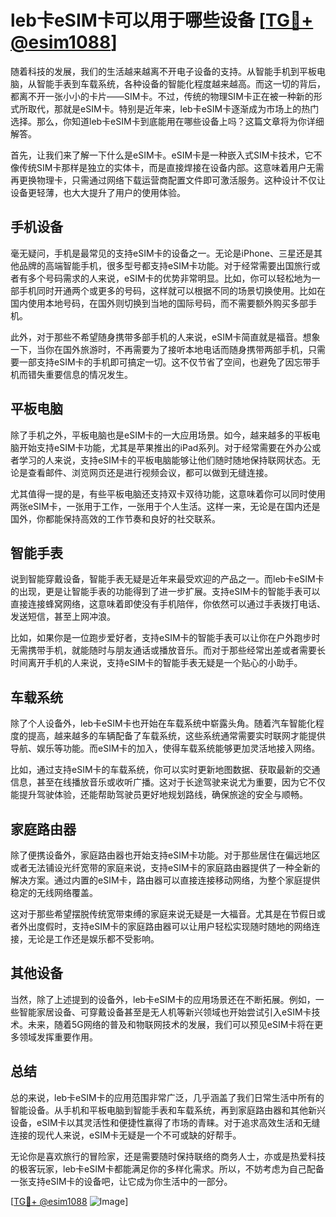 # leb卡eSIM卡可以用于哪些设备 [[TG💪+ @esim1088](https://t.me/s/esim1088)]

随着科技的发展，我们的生活越来越离不开电子设备的支持。从智能手机到平板电脑，从智能手表到车载系统，各种设备的智能化程度越来越高。而这一切的背后，都离不开一张小小的卡片——SIM卡。不过，传统的物理SIM卡正在被一种新的形式所取代，那就是eSIM卡。特别是近年来，leb卡eSIM卡逐渐成为市场上的热门选择。那么，你知道leb卡eSIM卡到底能用在哪些设备上吗？这篇文章将为你详细解答。

首先，让我们来了解一下什么是eSIM卡。eSIM卡是一种嵌入式SIM卡技术，它不像传统SIM卡那样是独立的实体卡，而是直接焊接在设备内部。这意味着用户无需再更换物理卡，只需通过网络下载运营商配置文件即可激活服务。这种设计不仅让设备更轻薄，也大大提升了用户的使用体验。

## 手机设备

毫无疑问，手机是最常见的支持eSIM卡的设备之一。无论是iPhone、三星还是其他品牌的高端智能手机，很多型号都支持eSIM卡功能。对于经常需要出国旅行或者有多个号码需求的人来说，eSIM卡的优势非常明显。比如，你可以轻松地为一部手机同时开通两个或更多的号码，这样就可以根据不同的场景切换使用。比如在国内使用本地号码，在国外则切换到当地的国际号码，而不需要额外购买多部手机。

此外，对于那些不希望随身携带多部手机的人来说，eSIM卡简直就是福音。想象一下，当你在国外旅游时，不再需要为了接听本地电话而随身携带两部手机，只需要一部支持eSIM卡的手机即可搞定一切。这不仅节省了空间，也避免了因忘带手机而错失重要信息的情况发生。

## 平板电脑

除了手机之外，平板电脑也是eSIM卡的一大应用场景。如今，越来越多的平板电脑开始支持eSIM卡功能，尤其是苹果推出的iPad系列。对于经常需要在外办公或者学习的人来说，支持eSIM卡的平板电脑能够让他们随时随地保持联网状态。无论是查看邮件、浏览网页还是进行视频会议，都可以做到无缝连接。

尤其值得一提的是，有些平板电脑还支持双卡双待功能，这意味着你可以同时使用两张eSIM卡，一张用于工作，一张用于个人生活。这样一来，无论是在国内还是国外，你都能保持高效的工作节奏和良好的社交联系。

## 智能手表

说到智能穿戴设备，智能手表无疑是近年来最受欢迎的产品之一。而leb卡eSIM卡的出现，更是让智能手表的功能得到了进一步扩展。支持eSIM卡的智能手表可以直接连接蜂窝网络，这意味着即使没有手机陪伴，你依然可以通过手表拨打电话、发送短信，甚至上网冲浪。

比如，如果你是一位跑步爱好者，支持eSIM卡的智能手表可以让你在户外跑步时无需携带手机，就能随时与朋友通话或播放音乐。而对于那些经常出差或者需要长时间离开手机的人来说，支持eSIM卡的智能手表无疑是一个贴心的小助手。

## 车载系统

除了个人设备外，leb卡eSIM卡也开始在车载系统中崭露头角。随着汽车智能化程度的提高，越来越多的车辆配备了车载系统，这些系统通常需要实时联网才能提供导航、娱乐等功能。而eSIM卡的加入，使得车载系统能够更加灵活地接入网络。

比如，通过支持eSIM卡的车载系统，你可以实时更新地图数据、获取最新的交通信息，甚至在线播放音乐或收听广播。这对于长途驾驶来说尤为重要，因为它不仅能提升驾驶体验，还能帮助驾驶员更好地规划路线，确保旅途的安全与顺畅。

## 家庭路由器

除了便携设备外，家庭路由器也开始支持eSIM卡功能。对于那些居住在偏远地区或者无法铺设光纤宽带的家庭来说，支持eSIM卡的家庭路由器提供了一种全新的解决方案。通过内置的eSIM卡，路由器可以直接连接移动网络，为整个家庭提供稳定的无线网络覆盖。

这对于那些希望摆脱传统宽带束缚的家庭来说无疑是一大福音。尤其是在节假日或者外出度假时，支持eSIM卡的家庭路由器可以让用户轻松实现随时随地的网络连接，无论是工作还是娱乐都不受影响。

## 其他设备

当然，除了上述提到的设备外，leb卡eSIM卡的应用场景还在不断拓展。例如，一些智能家居设备、可穿戴设备甚至是无人机等新兴领域也开始尝试引入eSIM卡技术。未来，随着5G网络的普及和物联网技术的发展，我们可以预见eSIM卡将在更多领域发挥重要作用。

## 总结

总的来说，leb卡eSIM卡的应用范围非常广泛，几乎涵盖了我们日常生活中所有的智能设备。从手机和平板电脑到智能手表和车载系统，再到家庭路由器和其他新兴设备，eSIM卡以其灵活性和便捷性赢得了市场的青睐。对于追求高效生活和无缝连接的现代人来说，eSIM卡无疑是一个不可或缺的好帮手。

无论你是喜欢旅行的冒险家，还是需要随时保持联络的商务人士，亦或是热爱科技的极客玩家，leb卡eSIM卡都能满足你的多样化需求。所以，不妨考虑为自己配备一张支持eSIM卡的设备吧，让它成为你生活中的一部分。

[[TG💪+ @esim1088](https://t.me/s/esim1088) ![Image](https://i.postimg.cc/4NQfJmqS/Snipaste-2025-05-13-00-14-12.png)]